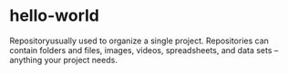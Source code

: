 # hello-world
Repositoryusually used to organize a single project. Repositories can contain folders and files, images, videos, spreadsheets, and data sets – anything your project needs.
